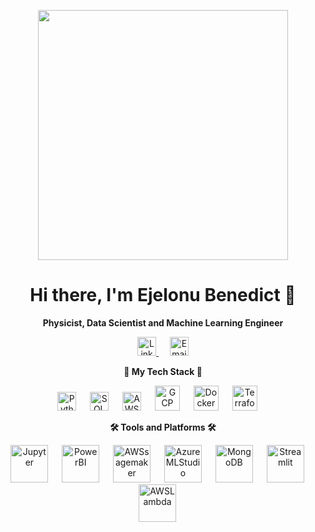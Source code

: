 <p align="center">
  <img src="https://user-images.githubusercontent.com/74038190/229223263-cf2e4b07-2615-4f87-9c38-e37600f8381a.gif" width="400" height="400">
</p>

<h1 align="center">Hi there, I'm Ejelonu Benedict 👋</h1>
<p align="center">
  <strong>Physicist, Data Scientist and Machine Learning Engineer</strong>
</p>

<p align="center">
  <a href="https://www.linkedin.com/in/benedict-ositadinma-ejelonu-367a6218a">
    <img src="https://image.similarpng.com/very-thumbnail/2021/01/Linkedin-icon-design-premium-vector-PNG.png" alt="LinkedIn" height="30">
  </a>
  &emsp;
  <a href="mailto:ejelonubenedict99@gmail.com">
    <img src="https://freepngimg.com/save/66514-computer-icons-downloaded-vector-email-gmail/768x768" alt="Email" height="30">
  </a>
</p>

<p align="center">
  <strong>🚀 My Tech Stack 🚀</strong>
</p>
<p align="center">
  <img src="https://cdn4.iconfinder.com/data/icons/scripting-and-programming-languages/512/Python_logo-512.png" alt="Python" height="30">
  &emsp;
  <img src="https://cdn-icons-png.flaticon.com/512/29/29165.png" alt="SQL" height="30">
  &emsp;
  <img src="https://upload.wikimedia.org/wikipedia/commons/thumb/5/5c/AWS_Simple_Icons_AWS_Cloud.svg/768px-AWS_Simple_Icons_AWS_Cloud.svg.png?20191001220601" alt="AWS" height="30">
  &emsp;
  <img src="https://www.freecodecamp.org/news/content/images/2020/10/gcp.png" alt="GCP" height="40">
  &emsp;
  <img src="https://www.svgrepo.com/download/333528/docker.svg" alt="Docker" height="40">
  &emsp;
  <img src="https://upcloud.com/media/terraform-uc-01.png" alt="Terraform" height="40">
  &emsp;
  <!-- Add logos for other technologies here -->
</p>

<p align="center">
  <strong>🛠️ Tools and Platforms 🛠️</strong>
</p>
<p align="center">
  <img src="https://friconix.com/png/fi-xnsuxx-jupyter-notebook.png" alt="Jupyter" height="60">
  &emsp;
  <img src="https://www.amesolutions.co.uk/wp-content/uploads/2019/09/Microsoft-Power-BI-Logo-1.jpg" alt="PowerBI" height="60">
  &emsp;
  <img src="https://blog.kakaocdn.net/dn/496ZP/btr0JOlbT9j/9VQhKEN2yQaXROeSrqrBK0/img.png" alt="AWSsagemaker" height="60">
  &emsp;
  <img src="https://encrypted-tbn0.gstatic.com/images?q=tbn:ANd9GcRJVHNz_c5ZCwKyYDMD3opV1r4M7tHblECwmQ&usqp=CAU" alt="AzureMLStudio" height="60">
  &emsp;
  <img src="https://cdn.icon-icons.com/icons2/2415/PNG/512/mongodb_original_wordmark_logo_icon_146425.png" alt="MongoDB" height="60">
  &emsp;
  <img src="https://streamlit.io/images/brand/streamlit-logo-primary-colormark-darktext.png" alt="Streamlit" height="60">
  &emsp;
  <img src="https://openupthecloud.com/wp-content/uploads/2020/10/lambda.png" alt="AWSLambda" height="60">
  &emsp;
  <!-- Add logos for other tools and platforms here -->
</p>
<!-- <p align="center">
  <img src="https://komarev.com/ghpvc/?username=Bwhiz" alt="GitHub Stats">
</p>
-->
